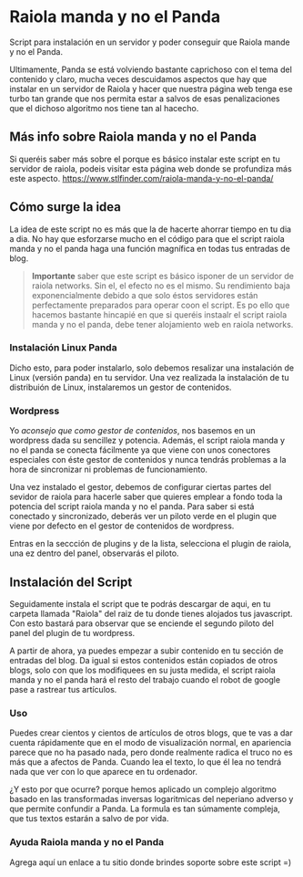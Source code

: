 # Raiola manda y no el Panda
Script para instalación en un servidor y poder conseguir que Raiola mande y no el Panda.

Ultimamente, Panda se está volviendo bastante caprichoso con el tema del contenido y claro, mucha veces descuidamos aspectos que hay que instalar en un servidor de Raiola y hacer que nuestra página web tenga ese turbo tan grande que nos permita estar a salvos de esas penalizaciones que el dichoso algoritmo nos tiene tan al hacecho.

## Más info sobre Raiola manda y no el Panda
Si queréis saber más sobre el porque es básico instalar este script en tu servidor de raiola, podeis visitar esta página web donde se profundiza más este aspecto. https://www.stlfinder.com/raiola-manda-y-no-el-panda/

## Cómo surge la idea
La idea de este script no es más que la de hacerte ahorrar tiempo en tu dia a dia. No hay que esforzarse mucho en el código para que el script raiola manda y no el panda haga una función magnífica en todas tus entradas de blog.

>**Importante** saber que este script es básico isponer de un servidor de raiola networks. Sin el, el efecto no es el mismo. Su rendimiento baja exponencialmente debido a que solo éstos servidores están perfectamente preparados para operar coon el script. Es po ello que hacemos bastante hincapié en que si queréis instaalr el script raiola manda y no el panda, debe tener alojamiento web en raiola networks.

### Instalación Linux Panda
Dicho esto, para poder instalarlo, solo debemos resalizar una instalación de Linux (versión panda) en tu servidor. Una vez realizada la instalación de tu distribuión de Linux, instalaremos un gestor de contenidos.

### Wordpress
Yo _aconsejo que como gestor de contenidos_, nos basemos en un wordpress dada su sencillez y potencia. Además, el script raiola manda y no el panda se conecta fácilmente ya que viene con unos conectores especiales con éste gestor de contenidos y nunca tendrás problemas a la hora de sincronizar ni problemas de funcionamiento.

Una vez instalado el gestor, debemos de configurar ciertas partes del sevidor de raiola para hacerle saber que quieres emplear a fondo toda la potencia del script raiola manda y no el panda. Para saber si está conectado y sincronizado, deberás ver un piloto verde en el plugin que viene por defecto en el gestor de contenidos de wordpress.

Entras en la seccción de plugins y de la lista, selecciona el plugin de raiola, una ez dentro del panel, observarás el piloto.

## Instalación del Script
Seguidamente instala el script que te podrás descargar de aqui, en tu carpeta llamada "Raiola" del raiz de tu donde tienes alojados tus javascript. Con esto bastará para observar que se enciende el segundo piloto del panel del plugin de tu wordpress.

A partir de ahora, ya puedes empezar a subir contenido en tu sección de entradas del blog. Da igual si estos contenidos están copiados de otros blogs, solo con que los modifiquees en su justa medida, el script raiola manda y no el panda hará el resto del trabajo cuando el robot de google pase a rastrear tus artículos.

### Uso
Puedes crear cientos y cientos de artículos de otros blogs, que te vas a dar cuenta rápidamente que en el modo de visualización normal, en apariencia parece que no ha pasado nada, pero donde realmente radica el truco no es más que a afectos de Panda. Cuando lea el texto, lo que él lea no tendrá nada que ver con lo que aparece en tu ordenador.

¿Y esto por que ocurre? porque hemos aplicado un complejo algoritmo basado en las transformadas inversas logaritmicas del neperiano adverso y que permite confundir a Panda. La formula es tan súmamente compleja, que tus textos estarán a salvo de por vida.

### Ayuda Raiola manda y no el Panda
Agrega aquí un enlace a tu sitio donde brindes soporte sobre este script =) 
